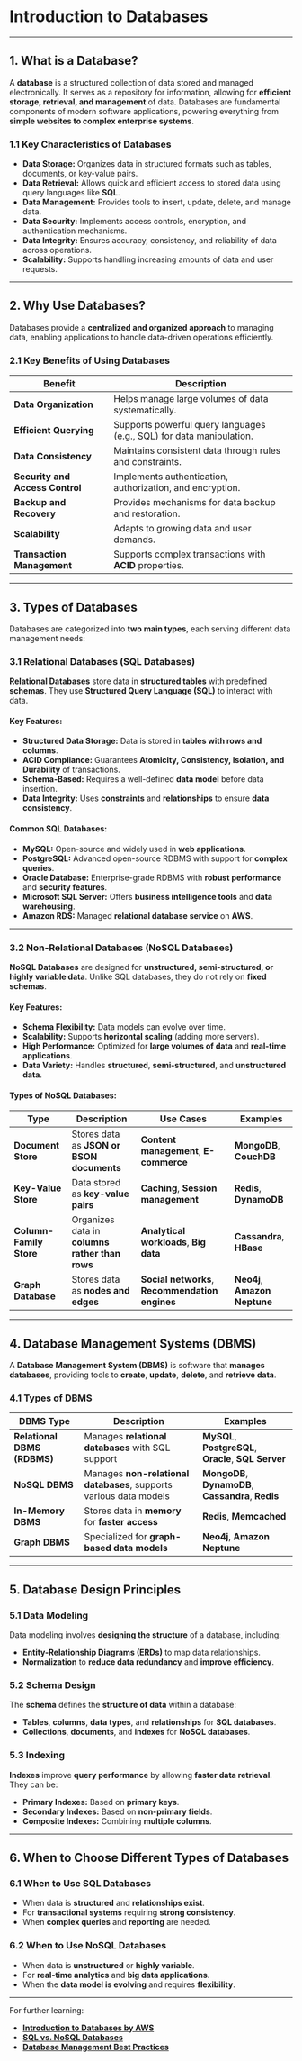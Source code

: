 # **Introduction to Databases**

---

## **1. What is a Database?**

A **database** is a structured collection of data stored and managed electronically. It serves as a repository for information, allowing for **efficient storage, retrieval, and management** of data. Databases are fundamental components of modern software applications, powering everything from **simple websites to complex enterprise systems**.

### **1.1 Key Characteristics of Databases**
- **Data Storage:** Organizes data in structured formats such as tables, documents, or key-value pairs.
- **Data Retrieval:** Allows quick and efficient access to stored data using query languages like **SQL**.
- **Data Management:** Provides tools to insert, update, delete, and manage data.
- **Data Security:** Implements access controls, encryption, and authentication mechanisms.
- **Data Integrity:** Ensures accuracy, consistency, and reliability of data across operations.
- **Scalability:** Supports handling increasing amounts of data and user requests.

---

## **2. Why Use Databases?**

Databases provide a **centralized and organized approach** to managing data, enabling applications to handle data-driven operations efficiently. 

### **2.1 Key Benefits of Using Databases**

| **Benefit** | **Description** |
|-------------|-----------------|
| **Data Organization** | Helps manage large volumes of data systematically. |
| **Efficient Querying** | Supports powerful query languages (e.g., SQL) for data manipulation. |
| **Data Consistency** | Maintains consistent data through rules and constraints. |
| **Security and Access Control** | Implements authentication, authorization, and encryption. |
| **Backup and Recovery** | Provides mechanisms for data backup and restoration. |
| **Scalability** | Adapts to growing data and user demands. |
| **Transaction Management** | Supports complex transactions with **ACID** properties. |

---

## **3. Types of Databases**

Databases are categorized into **two main types**, each serving different data management needs:

### **3.1 Relational Databases (SQL Databases)**

**Relational Databases** store data in **structured tables** with predefined **schemas**. They use **Structured Query Language (SQL)** to interact with data.

#### **Key Features:**
- **Structured Data Storage:** Data is stored in **tables with rows and columns**.
- **ACID Compliance:** Guarantees **Atomicity, Consistency, Isolation, and Durability** of transactions.
- **Schema-Based:** Requires a well-defined **data model** before data insertion.
- **Data Integrity:** Uses **constraints** and **relationships** to ensure **data consistency**.

#### **Common SQL Databases:**
- **MySQL:** Open-source and widely used in **web applications**.
- **PostgreSQL:** Advanced open-source RDBMS with support for **complex queries**.
- **Oracle Database:** Enterprise-grade RDBMS with **robust performance** and **security features**.
- **Microsoft SQL Server:** Offers **business intelligence tools** and **data warehousing**.
- **Amazon RDS:** Managed **relational database service** on **AWS**.

---

### **3.2 Non-Relational Databases (NoSQL Databases)**

**NoSQL Databases** are designed for **unstructured, semi-structured, or highly variable data**. Unlike SQL databases, they do not rely on **fixed schemas**.

#### **Key Features:**
- **Schema Flexibility:** Data models can evolve over time.
- **Scalability:** Supports **horizontal scaling** (adding more servers).
- **High Performance:** Optimized for **large volumes of data** and **real-time applications**.
- **Data Variety:** Handles **structured**, **semi-structured**, and **unstructured data**.

#### **Types of NoSQL Databases:**
| **Type** | **Description** | **Use Cases** | **Examples** |
|----------|----------------|-------------|--------------|
| **Document Store** | Stores data as **JSON or BSON documents** | **Content management**, **E-commerce** | **MongoDB**, **CouchDB** |
| **Key-Value Store** | Data stored as **key-value pairs** | **Caching**, **Session management** | **Redis**, **DynamoDB** |
| **Column-Family Store** | Organizes data in **columns rather than rows** | **Analytical workloads**, **Big data** | **Cassandra**, **HBase** |
| **Graph Database** | Stores data as **nodes and edges** | **Social networks**, **Recommendation engines** | **Neo4j**, **Amazon Neptune** |

---

## **4. Database Management Systems (DBMS)**

A **Database Management System (DBMS)** is software that **manages databases**, providing tools to **create**, **update**, **delete**, and **retrieve data**.

### **4.1 Types of DBMS**

| **DBMS Type** | **Description** | **Examples** |
|---------------|-----------------|--------------|
| **Relational DBMS (RDBMS)** | Manages **relational databases** with SQL support | **MySQL**, **PostgreSQL**, **Oracle**, **SQL Server** |
| **NoSQL DBMS** | Manages **non-relational databases**, supports various data models | **MongoDB**, **DynamoDB**, **Cassandra**, **Redis** |
| **In-Memory DBMS** | Stores data in **memory** for **faster access** | **Redis**, **Memcached** |
| **Graph DBMS** | Specialized for **graph-based data models** | **Neo4j**, **Amazon Neptune** |

---

## **5. Database Design Principles**

### **5.1 Data Modeling**
Data modeling involves **designing the structure** of a database, including:
- **Entity-Relationship Diagrams (ERDs)** to map data relationships.
- **Normalization** to **reduce data redundancy** and **improve efficiency**.

### **5.2 Schema Design**
The **schema** defines the **structure of data** within a database:
- **Tables**, **columns**, **data types**, and **relationships** for **SQL databases**.
- **Collections**, **documents**, and **indexes** for **NoSQL databases**.

### **5.3 Indexing**
**Indexes** improve **query performance** by allowing **faster data retrieval**. They can be:
- **Primary Indexes:** Based on **primary keys**.
- **Secondary Indexes:** Based on **non-primary fields**.
- **Composite Indexes:** Combining **multiple columns**.

---

## **6. When to Choose Different Types of Databases**

### **6.1 When to Use SQL Databases**
- When data is **structured** and **relationships exist**.
- For **transactional systems** requiring **strong consistency**.
- When **complex queries** and **reporting** are needed.

### **6.2 When to Use NoSQL Databases**
- When data is **unstructured** or **highly variable**.
- For **real-time analytics** and **big data applications**.
- When the **data model is evolving** and requires **flexibility**.

---

For further learning:
- **[Introduction to Databases by AWS](https://aws.amazon.com/products/databases/)**
- **[SQL vs. NoSQL Databases](https://aws.amazon.com/nosql/)**
- **[Database Management Best Practices](https://aws.amazon.com/rds/)**
